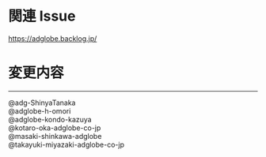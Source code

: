 # 関連 Issue

<!-- 関連する Backlog の課題リンクを記載してください -->

https://adglobe.backlog.jp/

# 変更内容

<!-- 変更内容を箇条書きで記載してください -->
<!-- 例:
- xxxテーブルの追加
- yyy画面の登録ボタン押下時の処理をモックから差し替え
- yyy画面のスタイル調整
-->
<!-- また、画面の作成/編集を行った場合はキャプチャを添付してください -->

---

@adg-ShinyaTanaka  
@adglobe-h-omori  
@adglobe-kondo-kazuya  
@kotaro-oka-adglobe-co-jp  
@masaki-shinkawa-adglobe  
@takayuki-miyazaki-adglobe-co-jp

